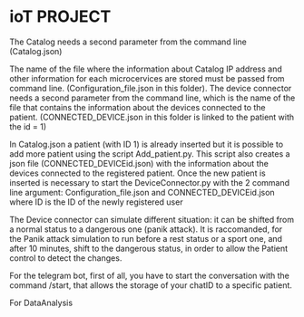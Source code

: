 # ioT PROJECT
The Catalog needs a second parameter from the command line (Catalog.json)

The name of the file where the information about Catalog IP address and other information for each microcervices are stored must be passed from command line. 
(Configuration_file.json in this folder).
The device connector needs a second parameter from the command line, which is the name of the file that contains the information about the devices connected to the patient. 
(CONNECTED_DEVICE.json in this folder is linked to the patient with the id = 1) 

In Catalog.json a patient (with ID 1) is already inserted but it is possible to add more patient using the script Add_patient.py. This script also creates a json file
(CONNECTED_DEVICEid.json) with the information about the devices connected to the registered patient. Once the new patient is inserted is necessary to start the DeviceConnector.py
with the 2 command line argument: Configuration_file.json and CONNECTED_DEVICEid.json where ID is the ID of the newly registered user

The Device connector can simulate different situation: it can be shifted from a normal status to a dangerous one (panik attack).
It is raccomanded, for the Panik attack simulation to run before a rest status or a sport one, and after 10 minutes, shift to the dangerous status, 
in order to allow the Patient control to detect the changes.

For the telegram bot, first of all, you have to start the conversation with the command /start, that allows the storage of your chatID to a specific patient.

For DataAnalysis
